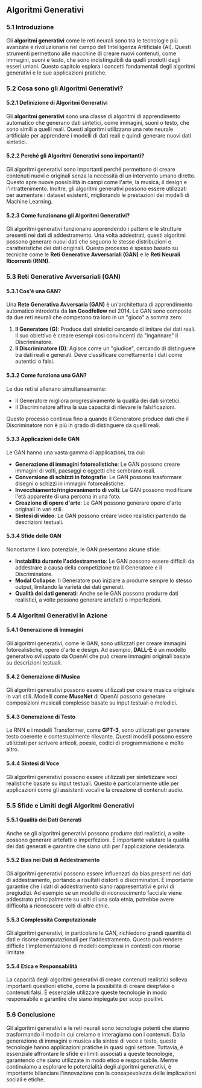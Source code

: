 ## Algoritmi Generativi

### 5.1 Introduzione

Gli **algoritmi generativi** come le reti neurali sono tra le tecnologie più avanzate e rivoluzionarie nel campo dell'Intelligenza Artificiale (AI). Questi strumenti permettono alle macchine di creare nuovi contenuti, come immagini, suoni e testo, che sono indistinguibili da quelli prodotti dagli esseri umani. Questo capitolo esplora i concetti fondamentali degli algoritmi generativi e le sue  applicazioni pratiche.

### 5.2 Cosa sono gli Algoritmi Generativi?

#### 5.2.1 Definizione di Algoritmi Generativi

Gli **algoritmi generativi** sono una classe di algoritmi di apprendimento automatico che generano dati sintetici, come immagini, suoni o testo, che sono simili a quelli reali. Questi algoritmi utilizzano una rete neurale artificiale per apprendere i modelli di dati reali e quindi generare nuovi dati sintetici.

#### 5.2.2 Perché gli Algoritmi Generativi sono importanti?

Gli algoritmi generativi sono importanti perché permettono di creare contenuti nuovi e originali senza la necessità di un intervento umano diretto. Questo apre nuove possibilità in campi come l'arte, la musica, il design e l'intrattenimento. Inoltre, gli algoritmi generativi possono essere utilizzati per aumentare i dataset esistenti, migliorando le prestazioni dei modelli di Machine Learning.

#### 5.2.3 Come funzionano gli Algoritmi Generativi?

Gli algoritmi generativi funzionano apprendendo i pattern e le strutture presenti nei dati di addestramento. Una volta addestrati, questi algoritmi possono generare nuovi dati che seguono le stesse distribuzioni e caratteristiche dei dati originali. Questo processo è spesso basato su tecniche come le **Reti Generative Avversariali (GAN)** e le **Reti Neurali Ricorrenti (RNN)**.

### 5.3 Reti Generative Avversariali (GAN)

#### 5.3.1 Cos'è una GAN?

Una **Rete Generativa Avversaria (GAN)** è un'architettura di apprendimento automatico introdotta da **Ian Goodfellow** nel 2014. Le GAN sono composte da due reti neurali che competono tra loro in un "gioco" a somma zero:

1. **Il Generatore (G)**: Produce dati sintetici cercando di imitare dei dati reali. Il suo obiettivo è creare esempi così convincenti da "ingannare" il Discriminatore.
2. **Il Discriminatore (D)**: Agisce come un "giudice", cercando di distinguere tra dati reali e generati. Deve classificare correttamente i dati come autentici o falsi.

#### 5.3.2 Come funziona una GAN?

Le due reti si allenano simultaneamente:

- Il Generatore migliora progressivamente la qualità dei dati sintetici.
- Il Discriminatore affina la sua capacità di rilevare le falsificazioni.

Questo processo continua fino a quando il Generatore produce dati che il Discriminatore non è più in grado di distinguere da quelli reali.

#### 5.3.3 Applicazioni delle GAN

Le GAN hanno una vasta gamma di applicazioni, tra cui:
- **Generazione di immagini fotorealistiche**: Le GAN possono creare immagini di volti, paesaggi e oggetti che sembrano reali.
- **Conversione di schizzi in fotografie**: Le GAN possono trasformare disegni o schizzi in immagini fotorealistiche.
- **Invecchiamento/ringiovanimento di volti**: Le GAN possono modificare l'età apparente di una persona in una foto.
- **Creazione di opere d'arte**: Le GAN possono generare opere d'arte originali in vari stili.
- **Sintesi di video**: Le GAN possono creare video realistici partendo da descrizioni testuali.

#### 5.3.4 Sfide delle GAN

Nonostante il loro potenziale, le GAN presentano alcune sfide:
- **Instabilità durante l'addestramento**: Le GAN possono essere difficili da addestrare a causa della competizione tra il Generatore e il Discriminatore.
- **Modal Collapse**: Il Generatore può iniziare a produrre sempre lo stesso output, limitando la varietà dei dati generati.
- **Qualità dei dati generati**: Anche se le GAN possono produrre dati realistici, a volte possono generare artefatti o imperfezioni.

### 5.4 Algoritmi Generativi in Azione

#### 5.4.1 Generazione di Immagini

Gli algoritmi generativi, come le GAN, sono utilizzati per creare immagini fotorealistiche, opere d'arte e design. Ad esempio, **DALL-E** è un modello generativo sviluppato da OpenAI che può creare immagini originali basate su descrizioni testuali.

#### 5.4.2 Generazione di Musica

Gli algoritmi generativi possono essere utilizzati per creare musica originale in vari stili. Modelli come **MuseNet** di OpenAI possono generare composizioni musicali complesse basate su input testuali o melodici.

#### 5.4.3 Generazione di Testo

Le RNN e i modelli Transformer, come **GPT-3**, sono utilizzati per generare testo coerente e contestualmente rilevante. Questi modelli possono essere utilizzati per scrivere articoli, poesie, codici di programmazione e molto altro.

#### 5.4.4 Sintesi di Voce

Gli algoritmi generativi possono essere utilizzati per sintetizzare voci realistiche basate su input testuali. Questo è particolarmente utile per applicazioni come gli assistenti vocali e la creazione di contenuti audio.

### 5.5 Sfide e Limiti degli Algoritmi Generativi

#### 5.5.1 Qualità dei Dati Generati

Anche se gli algoritmi generativi possono produrre dati realistici, a volte possono generare artefatti o imperfezioni. È importante valutare la qualità dei dati generati e garantire che siano utili per l'applicazione desiderata.

#### 5.5.2 Bias nei Dati di Addestramento

Gli algoritmi generativi possono essere influenzati da bias presenti nei dati di addestramento, portando a risultati distorti o discriminatori. È importante garantire che i dati di addestramento siano rappresentativi e privi di pregiudizi. Ad esempio se un modello di riconoscimento facciale viene addestrato principalmente su volti di una sola etnia, potrebbe avere difficoltà a riconoscere volti di altre etnie.

#### 5.5.3 Complessità Computazionale

Gli algoritmi generativi, in particolare le GAN, richiedono grandi quantità di dati e risorse computazionali per l'addestramento. Questo può rendere difficile l'implementazione di modelli complessi in contesti con risorse limitate.

#### 5.5.4 Etica e Responsabilità

La capacità degli algoritmi generativi di creare contenuti realistici solleva importanti questioni etiche, come la possibilità di creare deepfake o contenuti falsi. È essenziale utilizzare queste tecnologie in modo responsabile e garantire che siano impiegate per scopi positivi.

### 5.6 Conclusione

Gli algoritmi generativi e le reti neurali sono tecnologie potenti che stanno trasformando il modo in cui creiamo e interagiamo con i contenuti. Dalla generazione di immagini e musica alla sintesi di voce e testo, queste tecnologie hanno applicazioni pratiche in quasi ogni settore. Tuttavia, è essenziale affrontare le sfide e i limiti associati a queste tecnologie, garantendo che siano utilizzate in modo etico e responsabile. Mentre continuiamo a esplorare le potenzialità degli algoritmi generativi, è importante bilanciare l'innovazione con la consapevolezza delle implicazioni sociali e etiche.
